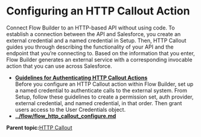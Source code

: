 # Configuring an HTTP Callout Action

Connect Flow Builder to an HTTP-based API without using code. To establish a connection between the API and Salesforce, you create an external credential and a named credential in Setup. Then, HTTP Callout guides you through describing the functionality of your API and the endpoint that you’re connecting to. Based on the information that you enter, Flow Builder generates an external service with a corresponding invocable action that you can use across Salesforce.

-   **[Guidelines for Authenticating HTTP Callout Actions](../flow/flow_http_callout_guidelines_authenticating.md)**  
Before you configure an HTTP Callout action within Flow Builder, set up a named credential to authenticate calls to the external system. From Setup, follow these guidelines to create a permission set, auth provider, external credential, and named credential, in that order. Then grant users access to the User Credentials object.
-   **[../flow/flow\_http\_callout\_configure.md](../flow/flow_http_callout_configure.md)**  


**Parent topic:**[HTTP Callout](../flow/flow_http_callout.md)

